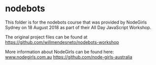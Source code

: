 # nodebots
This folder is for the nodebots course that was provided by NodeGirls Sydney on 18 August 2018 as part of their All Day JavaScript Workshop. 

The original project files can be found at https://github.com/willmendesneto/nodebots-workshop 

More information about NodeGirls can be found here: 
www.nodegirls.com.au 
https://github.com/node-girls-australia 